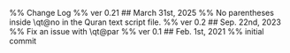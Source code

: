 %% Change Log
%% ver 0.21 ## March 31st, 2025
%% No parentheses inside \qt@no in the Quran text script file.
%% ver 0.2 ## Sep. 22nd, 2023
%% Fix an issue with \qt@par
%% ver 0.1 ## Feb. 1st, 2021
%% initial commit